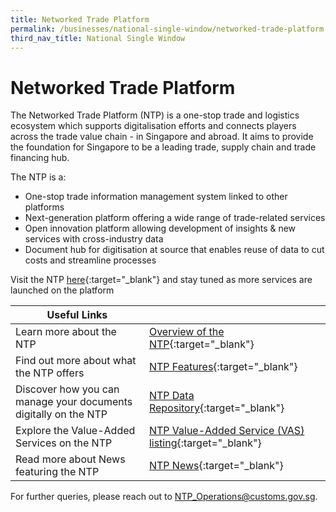 ```yaml
---
title: Networked Trade Platform
permalink: /businesses/national-single-window/networked-trade-platform
third_nav_title: National Single Window
---
```

# Networked Trade Platform

The Networked Trade Platform (NTP) is a one-stop trade and logistics ecosystem which supports digitalisation efforts and connects players across the trade value chain - in Singapore and abroad. It aims to provide the foundation for Singapore to be a leading trade, supply chain and trade financing hub.

The NTP is a:

-   One-stop trade information management system linked to other platforms
-   Next-generation platform offering a wide range of trade-related services
-   Open innovation platform allowing development of insights & new services with cross-industry data
-   Document hub for digitisation at source that enables reuse of data to cut costs and streamline processes

Visit the NTP [here](http://www.ntp.gov.sg/){:target="_blank"} and stay tuned as more services are launched on the platform 


| Useful Links  |  |
|--|--|
| Learn more about the NTP | [Overview of the NTP](https://www.ntp.gov.sg/public/introduction-to-ntp---overview){:target="_blank"} |
| Find out more about what the NTP offers | [NTP Features](https://www.ntp.gov.sg/public/introduction-to-ntp---ntp-features){:target="_blank"} |
| Discover how you can manage your documents digitally on the NTP | [NTP Data Repository](https://www.ntp.gov.sg/public/introduction-to-ntp){:target="_blank"} |
| Explore the Value-Added Services on the NTP | [NTP Value-Added Service (VAS) listing](https://www.ntp.gov.sg/public/browse-vas-catalogue){:target="_blank"} |
| Read more about News featuring the NTP | [NTP News](https://www.ntp.gov.sg/public/news?newsType=News%20Media%20Releases%20Data%20Template){:target="_blank"} |

For further queries, please reach out to [NTP_Operations@customs.gov.sg](mailto:NTP_Operations@customs.gov.sg).